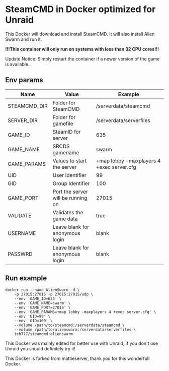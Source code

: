 # SteamCMD in Docker optimized for Unraid
This Docker will download and install SteamCMD. It will also install Alien Swarm and run it.

**!!!This container will only run on systems with less than 32 CPU cores!!!**

Update Notice: Simply restart the container if a newer version of the game is available.

## Env params
| Name | Value | Example |
| --- | --- | --- |
| STEAMCMD_DIR | Folder for SteamCMD | /serverdata/steamcmd |
| SERVER_DIR | Folder for gamefile | /serverdata/serverfiles |
| GAME_ID | SteamID for server | 635 |
| GAME_NAME | SRCDS gamename | swarm |
| GAME_PARAMS | Values to start the server | +map lobby -maxplayers 4 +exec server.cfg |
| UID | User Identifier | 99 |
| GID | Group Identifier | 100 |
| GAME_PORT | Port the server will be running on | 27015 |
| VALIDATE | Validates the game data | true |
| USERNAME | Leave blank for anonymous login | blank |
| PASSWRD | Leave blank for anonymous login | blank |

## Run example
```
docker run --name AlienSwarm -d \
	-p 27015:27015 -p 27015:27015/udp \
	--env 'GAME_ID=635' \
	--env 'GAME_NAME=swarm' \
	--env 'GAME_PORT=27015' \
	--env 'GAME_PARAMS=+map lobby -maxplayers 4 +exec server.cfg' \
	--env 'UID=99' \
	--env 'GID=100' \
	--volume /path/to/steamcmd:/serverdata/steamcmd \
	--volume /path/to/alienswarm:/serverdata/serverfiles \
	ich777/steamcmd:alienswarm
```

This Docker was mainly edited for better use with Unraid, if you don't use Unraid you should definitely try it!


This Docker is forked from mattieserver, thank you for this wonderfull Docker.
